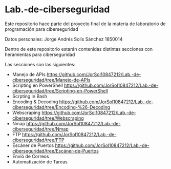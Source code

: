 # Lab.-de-ciberseguridad
Este repositorio hace parte del proyecto final de la materia de laboratorio de programación para ciberseguridad

Datos personales:
  Jorge Andrés Solís Sánchez
  1850014

Dentro de este repositorio estarán contenidas distintas secciones con heramientas para ciberseguridad

Las secciones son las siguientes:
  - Manejo de APIs https://github.com/JorSol10847212/Lab.-de-ciberseguridad/tree/Manejo-de-APIs
  - Scripting en PowerShell https://github.com/JorSol10847212/Lab.-de-ciberseguridad/tree/Scripting-en-PowerShell
  - Scrpting in Bash
  - Encoding & Decoding https://github.com/JorSol10847212/Lab.-de-ciberseguridad/tree/Encoding-%26-Decoding
  - Webscraping https://github.com/JorSol10847212/Lab.-de-ciberseguridad/tree/Webscraping
  - Nmap https://github.com/JorSol10847212/Lab.-de-ciberseguridad/tree/Nmap
  - FTP https://github.com/JorSol10847212/Lab.-de-ciberseguridad/tree/FTP
  - Escáner de Puertos https://github.com/JorSol10847212/Lab.-de-ciberseguridad/tree/Escáner-de-Puertos
  - Envió de Correos 
  - Automatización de Tareas 
